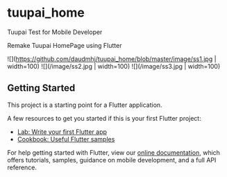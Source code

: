 # tuupai_home

Tuupai Test for Mobile Developer

Remake Tuupai HomePage using Flutter

![](https://github.com/daudmhj/tuupai_home/blob/master/image/ss1.jpg | width=100)
![](/image/ss2.jpg | width=100)
![](/image/ss3.jpg | width=100)


## Getting Started

This project is a starting point for a Flutter application.

A few resources to get you started if this is your first Flutter project:

- [Lab: Write your first Flutter app](https://flutter.dev/docs/get-started/codelab)
- [Cookbook: Useful Flutter samples](https://flutter.dev/docs/cookbook)

For help getting started with Flutter, view our 
[online documentation](https://flutter.dev/docs), which offers tutorials, 
samples, guidance on mobile development, and a full API reference.
